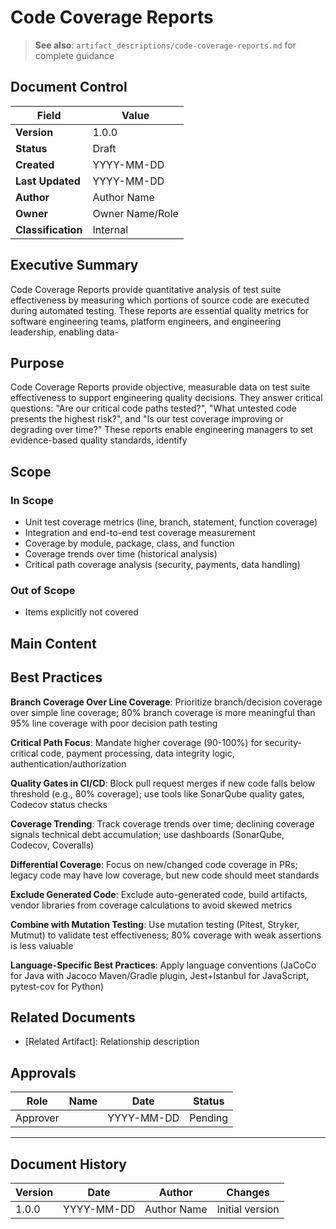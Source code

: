 # Code Coverage Reports

> **See also**: `artifact_descriptions/code-coverage-reports.md` for complete guidance

## Document Control

| Field | Value |
|-------|-------|
| **Version** | 1.0.0 |
| **Status** | Draft |
| **Created** | YYYY-MM-DD |
| **Last Updated** | YYYY-MM-DD |
| **Author** | Author Name |
| **Owner** | Owner Name/Role |
| **Classification** | Internal |

## Executive Summary

Code Coverage Reports provide quantitative analysis of test suite effectiveness by measuring which portions of source code are executed during automated testing. These reports are essential quality metrics for software engineering teams, platform engineers, and engineering leadership, enabling data-

## Purpose

Code Coverage Reports provide objective, measurable data on test suite effectiveness to support engineering quality decisions. They answer critical questions: "Are our critical code paths tested?", "What untested code presents the highest risk?", and "Is our test coverage improving or degrading over time?" These reports enable engineering managers to set evidence-based quality standards, identify 

## Scope

### In Scope

- Unit test coverage metrics (line, branch, statement, function coverage)
- Integration and end-to-end test coverage measurement
- Coverage by module, package, class, and function
- Coverage trends over time (historical analysis)
- Critical path coverage analysis (security, payments, data handling)

### Out of Scope

- Items explicitly not covered

## Main Content

<!-- Provide detailed content specific to this artifact type -->
<!-- Refer to the artifact description for required sections -->

## Best Practices

**Branch Coverage Over Line Coverage**: Prioritize branch/decision coverage over simple line coverage; 80% branch coverage is more meaningful than 95% line coverage with poor decision path testing

**Critical Path Focus**: Mandate higher coverage (90-100%) for security-critical code, payment processing, data integrity logic, authentication/authorization

**Quality Gates in CI/CD**: Block pull request merges if new code falls below threshold (e.g., 80% coverage); use tools like SonarQube quality gates, Codecov status checks

**Coverage Trending**: Track coverage trends over time; declining coverage signals technical debt accumulation; use dashboards (SonarQube, Codecov, Coveralls)

**Differential Coverage**: Focus on new/changed code coverage in PRs; legacy code may have low coverage, but new code should meet standards

**Exclude Generated Code**: Exclude auto-generated code, build artifacts, vendor libraries from coverage calculations to avoid skewed metrics

**Combine with Mutation Testing**: Use mutation testing (Pitest, Stryker, Mutmut) to validate test effectiveness; 80% coverage with weak assertions is less valuable

**Language-Specific Best Practices**: Apply language conventions (JaCoCo for Java with Jacoco Maven/Gradle plugin, Jest+Istanbul for JavaScript, pytest-cov for Python)

## Related Documents

- [Related Artifact]: Relationship description

## Approvals

| Role | Name | Date | Status |
|------|------|------|--------|
| Approver | | YYYY-MM-DD | Pending |

---

## Document History

| Version | Date | Author | Changes |
|---------|------|--------|---------|
| 1.0.0 | YYYY-MM-DD | Author Name | Initial version |
